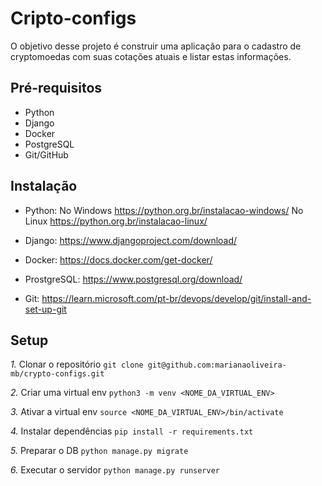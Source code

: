 # Cripto-configs

O objetivo desse projeto é construir uma aplicação para o cadastro de cryptomoedas com suas cotações atuais e listar estas informações.

## Pré-requisitos

- Python
- Django
- Docker
- PostgreSQL
- Git/GitHub

## Instalação

- Python: No Windows https://python.org.br/instalacao-windows/
          No Linux https://python.org.br/instalacao-linux/

- Django: https://www.djangoproject.com/download/

- Docker: https://docs.docker.com/get-docker/

- ProstgreSQL: https://www.postgresql.org/download/

- Git: https://learn.microsoft.com/pt-br/devops/develop/git/install-and-set-up-git

## Setup

*1.* Clonar o repositório
```git clone git@github.com:marianaoliveira-mb/crypto-configs.git```

*2.* Criar uma virtual env
```python3 -m venv <NOME_DA_VIRTUAL_ENV>```

*3.* Ativar a virtual env
```source <NOME_DA_VIRTUAL_ENV>/bin/activate```

*4.* Instalar dependências
```pip install -r requirements.txt```

*5.* Preparar o DB
```python manage.py migrate```

*6.* Executar o servidor
```python manage.py runserver```

